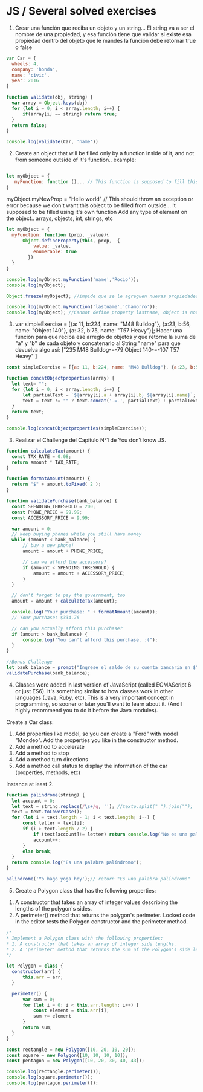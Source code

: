 # JS / Several solved exercises
1. Crear una función que reciba un objeto y un string…
El string va a ser el nombre de una propiedad, y 
esa función tiene que validar si existe esa propiedad dentro del objeto que le mandes
la función debe retornar true o false
  ```js
  var Car = {
    wheels: 4,
    company: 'honda',
    name: 'civic',
    year: 2016
}

function validate(obj, string) {
    var array = Object.keys(obj)
    for (let i = 0; i < array.length; i++) {
        if(array[i] == string) return true;
    }
    return false;
}

console.log(validate(Car, 'name'))
  ```
2. Create an object that will be filled only by a function inside of it, 
and not from someone outside of it's function.. example:
 ```js

let myObject = {
    myFunction: function ()... // This function is supposed to fill this object
}
  ```
 myObject.myNewProp = "Hello world" // This should throw an exception or error because we don't want this object to be filled from outside... 
It supposed to be filled using it's own function
Add any type of element on the object.. arrays, objects, int, strings, etc
  ```js
let myObject = {
    myFunction: function (prop, _value){
        Object.defineProperty(this, prop,  {
            value: _value,
            enumerable: true
          })
    }
}

console.log(myObject.myFunction('name','Rocio'));
console.log(myObject);

Object.freeze(myObject); //impide que se le agreguen nuevas propiedades,..etc.

console.log(myObject.myFunction('lastname','Chamorro'));
console.log(myObject); //Cannot define property lastname, object is not extensible
  ```
3. var simpleExercise = [{a: 11, b:224, name: "M48 Bulldog"}, {a:23, b:56, name: "Object 140"}, {a: 32, b:75, name: "T57 Heavy"}];
Hacer una función para que reciba ese arreglo de objetos
y que retorne la suma de "a" y "b" de cada objeto y concatenarlo 
al String "name" para que devuelva algo así:
["235 M48 Bulldog-=-79 Object 140-=-107 T57 Heavy" ]
  ```js
  const simpleExercise = [{a: 11, b:224, name: "M48 Bulldog"}, {a:23, b:56, name: "Object 140"}, {a: 32, b:75, name: "T57 Heavy"}];

function concatObjectproperties(array) {
    let text= "";
    for (let i = 0; i < array.length; i++) {
        let partialText = `${array[i].a + array[i].b} ${array[i].name}`;
        text = text != "" ? text.concat('-=-', partialText) : partialText;
    }
    return text;
}

console.log(concatObjectproperties(simpleExercise));
  ```
3.  Realizar el Challenge del Capítulo N°1 de You don’t know JS.
  ```js
  function calculateTax(amount) {
    const TAX_RATE = 0.08;
	return amount * TAX_RATE;
}

function formatAmount(amount) {
	return "$" + amount.toFixed( 2 );
}

function validatePurchase(bank_balance) {
    const SPENDING_THRESHOLD = 200;
    const PHONE_PRICE = 99.99;
    const ACCESSORY_PRICE = 9.99;

    var amount = 0;
    // keep buying phones while you still have money
    while (amount < bank_balance) {
        // buy a new phone!
        amount = amount + PHONE_PRICE;

        // can we afford the accessory?
        if (amount < SPENDING_THRESHOLD) {
            amount = amount + ACCESSORY_PRICE;
        }
    }

    // don't forget to pay the government, too
    amount = amount + calculateTax(amount);

    console.log("Your purchase: " + formatAmount(amount));
    // Your purchase: $334.76

    // can you actually afford this purchase?
    if (amount > bank_balance) {
        console.log("You can't afford this purchase. :(");
    }
}

//Bonus Challenge
let bank_balance = prompt("Ingrese el saldo de su cuenta bancaria en $");
validatePurchase(bank_balance);

  ```
4.  Classes were added in last version of JavaScript (called ECMAScript 6 or just ES6). It's something similar to how classes work in other languages (Java, Ruby, etc). This is a 	very important concept in programming, so sooner or later you'll want to learn about it. (And I highly recommend you to do it before the Java modules).


Create a  Car class:

1) Add properties like model, so you can create a "Ford" with model "Mondeo". Add the properties you like in the constructor method.
2) Add a method to accelerate
3) Add a method to stop
4) Add a method turn directions
5) Add a method call status to display the information of the car (properties, methods, etc)

Instance at least 2.
  ```js
function palindrome(string) {
    let account = 0;
    let text = string.replace(/\s+/g, ''); //texto.split(" ").join("");
    text = text.toLowerCase();
    for (let i = text.length - 1; i < text.length; i--) {
        const letter = text[i];
        if (i > text.length / 2) {
            if (text[account]!= letter) return console.log("No es una palabra palíndromoi");
            account++;
        }
        else break;
    }
    return console.log("Es una palabra palíndromo");
}

palindrome('Yo hago yoga hoy');// return "Es una palabra palíndromo"
  ```
  
  5.  Create a Polygon class that has the following properties:
1) A constructor that takes an array of integer values describing the lengths of the polygon's sides.
2) A perimeter() method that returns the polygon's perimeter.
Locked code in the editor tests the Polygon constructor and the perimeter method.

  ```js
/*
 * Implement a Polygon class with the following properties:
 * 1. A constructor that takes an array of integer side lengths.
 * 2. A 'perimeter' method that returns the sum of the Polygon's side lengths.
 */

let Polygon = class {
    constructor(arr) {
        this.arr = arr;
    }
  
    perimeter() {
        var sum = 0;
        for (let i = 0; i < this.arr.length; i++) {
            const element = this.arr[i];
            sum += element
        }
        return sum;
    }
}

const rectangle = new Polygon([10, 20, 10, 20]);
const square = new Polygon([10, 10, 10, 10]);
const pentagon = new Polygon([10, 20, 30, 40, 43]);

console.log(rectangle.perimeter());
console.log(square.perimeter());
console.log(pentagon.perimeter());
  ```
